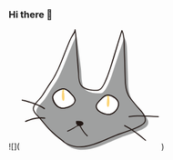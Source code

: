 ### Hi there 👋
<!--
**bonji396/bonji396** is a ✨ _special_ ✨ repository because its `README.md` (this file) appears on your GitHub profile.

Here are some ideas to get you started:

- 🔭 I’m currently working on ...
- 🌱 I’m currently learning ...
- 👯 I’m looking to collaborate on ...
- 🤔 I’m looking for help with ...
- 💬 Ask me about ...
- 📫 How to reach me: ...
- 😄 Pronouns: ...
- ⚡ Fun fact: ...

<picture>
 <source media="(prefers-color-scheme: dark)" srcset="YOUR-DARKMODE-IMAGE">
 <source media="(prefers-color-scheme: light)" srcset="YOUR-LIGHTMODE-IMAGE">
 <img alt="YOUR-ALT-TEXT" src="YOUR-DEFAULT-IMAGE">
</picture>
-->
![](
<svg id="mikuro" data-name="mikuro" xmlns="http://www.w3.org/2000/svg" viewBox="0 0 240.9 212.22" width="240.89999389648438" height="212.22000122070312"><defs><style>.cls-1{fill:#9fa0a0;}.cls-2{fill:none;}.cls-3{fill:#231815;}.cls-4{fill:#fff;}.cls-5{fill:#fcd475;}</style></defs><path class="cls-1 svg-elem-1" d="M469.55,218.93c15.85,18,9.25,24-4.84,30.61-13.49,6.29-28,9.86-41.71,15.56s-26.82,12.36-41.26,16.1c-17.4,4.51-33.7,4.07-47.68-7.08q.57.17,1.14.39a182.74,182.74,0,0,1-21.06-17.19c-7.44-7.19-14-15.17-20.43-23.22-3.38-4.21-12.32-11.36-11.93-17.74.47-7.43,10.43-15.42,14.67-21.2,5.78-7.89,10-16.72,15.85-24.6,6.72-9,11.53-19.78,16-30,4.61-10.6,8.61-21.45,12.9-32.19,2.15-5.39,4.35-10.75,6.73-16,1.34-3,4.69-8.54,4.25-11.47,3.13,20.83,5.6,39.46,8.21,60.3,1,9.37.52,26,5.2,33.86,4.69,8.33,21.36,9.89,30.22,9.37s18.75-30.73,22.4-42.71c8.39-25.82,13.18-40.2,18.36-56.13,4.69,9.37,4.56,16,5.08,26.43.52,15.63,1,31.78,1.56,47.41,0,12,.52,24.48,6.25,34.9C448.93,193.73,462.45,210.85,469.55,218.93Z" transform="translate(-256.39 -71.66)"></path><path class="cls-2 svg-elem-2" d="M464.47,213.85c15.85,18,9.25,24.05-4.84,30.62-13.49,6.28-28,9.85-41.71,15.55s-26.82,12.36-41.26,16.1c-17.4,4.51-33.7,4.07-47.68-7.08a10.32,10.32,0,0,1,1.14.4,183.89,183.89,0,0,1-21.06-17.2c-7.44-7.19-14-15.17-20.43-23.22-3.38-4.21-12.32-11.36-11.93-17.74.46-7.43,10.43-15.42,14.67-21.2,5.78-7.89,10-16.72,15.85-24.59,6.72-9,11.53-19.79,16-30.05,4.61-10.6,8.62-21.45,12.9-32.19,2.15-5.38,4.35-10.75,6.73-16,1.34-3,7.69-11.8,7.25-14.73,3.12,20.84,2.6,42.72,5.21,63.56,1,9.37.52,26,5.2,33.86,4.69,8.33,21.36,9.89,30.22,9.37s18.75-30.73,22.4-42.71c6.77-20.84,12.5-41.68,19.27-62.51,4.69,9.37,3.65,22.4,4.17,32.82.52,15.62,1,31.77,1.57,47.4,0,12,.51,24.48,6.25,34.9C443.85,188.65,457.37,205.77,464.47,213.85Z" transform="translate(-256.39 -71.66)"></path><path class="cls-3 svg-elem-3" d="M463.82,214.4c4,4.65,9.2,10.47,9,17-.16,5-5.45,8.05-9.24,10.13-13.31,7.32-28.46,10.89-42.56,16.3-28.46,10.91-62.8,32.56-91.54,10.48l-.78,1.48,1.14.4a.85.85,0,0,0,.78-1.49,187.31,187.31,0,0,1-24.75-20.93c-6.94-7.14-12.63-15.36-19.49-22.54-3-3.1-6-6.17-7.94-10-2.51-4.91,1.05-9.84,4-13.59,2.54-3.26,5.52-6.16,8.22-9.28,3.67-4.25,6.45-9.32,9.32-14.11,5.18-8.63,11.49-16.54,16.12-25.51,5.23-10.12,9.6-20.68,13.8-31.27,4.27-10.76,8.33-21.6,13-32.21,2.22-5.07,8.18-11,8.08-16.71l-1.68.07c2,13.65,2.54,27.43,3.33,41.19.68,11.86,2,23.65,2.78,35.5.51,8,.8,18.48,7.18,24.3,6,5.5,16.14,6.38,23.88,6.58,6.37.16,9.33-2,12.83-7.29,4.87-7.39,7.95-16.1,10.87-24.4,8.59-24.42,15.1-49.55,23.07-74.17l-1.56.07c4,8.67,3.77,18.41,3.94,27.77.19,10.39.68,20.78,1,31.17.33,9.88.37,19.8.85,29.68.46,9.23,1.85,18.23,6.17,26.5l.85-1.2h0a.86.86,0,0,0-.73,1.39c6,8.64,13.2,16.77,20.1,24.68.72.82,2-.27,1.3-1.1-6.91-7.9-14.13-16-20.11-24.68l-.72,1.39h0a.85.85,0,0,0,.84-1.2c-4.76-9.13-5.87-19.15-6.13-29.3q-.39-15.87-.92-31.72c-.33-10.09-.74-20.18-.92-30.27-.15-8.11-.55-16.37-4-23.84a.86.86,0,0,0-1.56.07c-7.28,22.5-13.7,45.26-20.92,67.77a199.08,199.08,0,0,1-8.62,22.65c-3,6.45-6.41,14.26-14.35,14.35-8.39.09-19.34-1-25.38-7.49s-5.18-19.58-5.65-27.68c-.63-11.21-2-22.36-2.65-33.58-.7-12.51-1.31-25-3.11-37.43-.13-.93-1.69-.9-1.68.06.06,3.32-2.68,6.78-4.32,9.51a83,83,0,0,0-5.2,10.32c-4.83,11.22-9,22.71-13.58,34-4.36,10.81-9,21.65-14.9,31.69-3,5.07-6.7,9.67-9.83,14.66-3.24,5.16-6.22,10.47-9.67,15.5-4.65,6.8-11.65,11.82-15,19.5-3.07,7,3.09,13.22,7.49,17.85,7.14,7.5,13.22,15.93,20.36,23.45,7.57,8,16.19,14.77,25.07,21.22l.78-1.49-1.14-.39a.85.85,0,0,0-.78,1.48c30.26,23.26,66.79-.49,96.7-11.64,9.28-3.46,18.77-6.29,28-9.92,5.94-2.34,12.26-4.95,17.19-9.1,9.2-7.74.58-19-5.24-25.77C464.4,212.48,463.11,213.57,463.82,214.4Z" transform="translate(-256.39 -71.66)"></path><path class="cls-4 svg-elem-4" d="M329.51,176.54c4.55,0,8.33,3.18,11.39,6.42,2.7,2.86,8.91,9.1,9.21,13.22.72,9.71-18.43,16.48-25.77,14.28-6.62-2-13.42-12.16-13.51-19.08C310.75,184.71,323.47,176.54,329.51,176.54Z" transform="translate(-256.39 -71.66)"></path><path class="cls-2 svg-elem-5" d="M329.51,176.54c4.55,0,8.33,3.18,11.39,6.42,2.7,2.86,8.91,9.1,9.21,13.22.72,9.71-18.43,16.48-25.77,14.28-6.62-2-13.42-12.16-13.51-19.08C310.75,184.71,323.47,176.54,329.51,176.54Z" transform="translate(-256.39 -71.66)"></path><path class="cls-3 svg-elem-6" d="M329.43,177.38c5.67.43,9.3,4.49,12.95,8.38,2.79,3,6.84,6.86,6.9,11.21.1,7.78-12.21,11.71-18.12,12.76-10,1.78-17.2-7.24-19.26-16.22-1.88-8.25,10.77-15.75,17.76-16.14,1.09-.06.78-1.72-.29-1.67-7.91.44-19.85,8.11-19.31,16.94.59,9.59,9.64,19.59,19.41,19,7.92-.48,19.44-5.06,21.4-13.65,1.06-4.63-3.63-9.36-6.37-12.43-4.08-4.57-8.45-9.37-14.91-9.86A.84.84,0,0,0,329.43,177.38Z" transform="translate(-256.39 -71.66)"></path><path class="cls-4 svg-elem-7" d="M408,187.48c-4.54,0-8.32,3.18-11.38,6.42-2.71,2.86-8.91,9.1-9.21,13.22-.72,9.71,18.42,16.48,25.77,14.28,6.62-2,13.42-12.16,13.51-19.08C426.77,195.65,414.05,187.48,408,187.48Z" transform="translate(-256.39 -71.66)"></path><path class="cls-2 svg-elem-8" d="M408,187.48c-4.54,0-8.32,3.18-11.38,6.42-2.71,2.86-8.91,9.1-9.21,13.22-.72,9.71,18.42,16.48,25.77,14.28,6.62-2,13.42-12.16,13.51-19.08C426.77,195.65,414.05,187.48,408,187.48Z" transform="translate(-256.39 -71.66)"></path><path class="cls-3 svg-elem-9" d="M407.86,186.65c-6.44.49-10.62,5.27-14.74,9.75-2.68,2.92-7,7.33-6.56,11.74,1,9.08,12.91,13.26,20.57,14.35,10,1.41,18.75-8.41,20.16-17.81s-10.79-17.58-19.21-18c-1.08-.06-1.24,1.62-.16,1.68,6.88.38,18.33,7.26,17.86,15-.56,9.16-9.22,18.39-18.49,17.44-6.8-.69-17.26-4.62-19-12.1-1-4.27,4.13-9.09,6.72-11.91,3.65-4,7.41-8,13.11-8.48C409.24,188.23,408.94,186.56,407.86,186.65Z" transform="translate(-256.39 -71.66)"></path><path class="cls-2 svg-elem-10" d="M329.51,178.88c-.78,5.08-1.95,12.5,0,17.19,1.17-3.51,0-8.2,0-12.11" transform="translate(-256.39 -71.66)"></path><path class="cls-5 svg-elem-11" d="M328,178.74c-.91,5.9-2,12.21.13,18a1.5,1.5,0,0,0,2.75-.12c1.12-4.16.19-8.27.09-12.49-.05-1.9-3-2.2-3-.28.09,3.87,1.1,7.93.08,11.73l2.75-.12c-1.89-5.16-.67-11.14.14-16.41.29-1.9-2.68-2.17-3-.28Z" transform="translate(-256.39 -71.66)"></path><path class="cls-2 svg-elem-12" d="M408,189.82c.79,5.08,2,12.5,0,17.19-1.17-3.51,0-8.2,0-12.11" transform="translate(-256.39 -71.66)"></path><path class="cls-5 svg-elem-13" d="M406.54,190.08c.81,5.32,2,11.21.07,16.41l2.86.26c-1-3.84-.07-7.8,0-11.71.05-1.92-2.92-2.2-3-.28-.1,4.18-1.09,8.4,0,12.51a1.5,1.5,0,0,0,2.86.26c2.1-5.72,1-12.12.07-18-.29-1.9-3.23-1.38-2.93.52Z" transform="translate(-256.39 -71.66)"></path><path class="cls-3 svg-elem-14" d="M354.13,239.44a5.79,5.79,0,0,1-1.57-5.47c2.74,0,10.55-.39,11.33,3.13.78,3.9-7,4.29-9.37,3.9" transform="translate(-256.39 -71.66)"></path><path class="cls-2 svg-elem-15" d="M354.13,239.44a5.79,5.79,0,0,1-1.57-5.47c2.74,0,10.55-.39,11.33,3.13.78,3.9-7,4.29-9.37,3.9" transform="translate(-256.39 -71.66)"></path><path class="cls-3 svg-elem-16" d="M354.77,238.89a5.41,5.41,0,0,1-1.36-4.84l-.93.76c3,0,8.12-.65,10.31,1.86,2.72,3.11-6.81,3.69-8.19,3.49-1.09-.16-1.24,1.53-.16,1.68,2.86.42,10.93.09,10.34-4.5-.64-4.92-8.66-4.23-12.14-4.21a.87.87,0,0,0-.92.76,7,7,0,0,0,1.76,6.1c.73.81,2-.28,1.29-1.1Z" transform="translate(-256.39 -71.66)"></path><path class="cls-2 svg-elem-17" d="M336.93,251.16c7.43-3.13,14.07-7.81,20.71-11.33,3.91,6.64,7.82,14.46,14.07,19.53" transform="translate(-256.39 -71.66)"></path><path class="cls-3 svg-elem-18" d="M337.3,251.92a107.11,107.11,0,0,0,10.64-5.51c2.45-1.43,8.57-6.88,10.41-3.68,3.63,6.32,7.28,12.53,12.87,17.33.83.71,1.79-.68,1-1.39-6.1-5.24-9.79-12.35-13.78-19.2a.86.86,0,0,0-1.13-.4c-6.93,3.75-13.47,8.15-20.71,11.33-1,.43-.27,2,.73,1.52Z" transform="translate(-256.39 -71.66)"></path><path class="cls-2 svg-elem-19" d="M329.51,176.54c4.55,0,8.33,3.18,11.39,6.42,2.7,2.86,8.91,9.1,9.21,13.22.72,9.71-18.43,16.48-25.77,14.28-6.62-2-13.42-12.16-13.51-19.08C310.75,184.71,323.47,176.54,329.51,176.54Z" transform="translate(-256.39 -71.66)"></path><path class="cls-3 svg-elem-20" d="M329.43,177.38c5.67.43,9.3,4.49,12.95,8.38,2.79,3,6.84,6.86,6.9,11.21.1,7.78-12.21,11.71-18.12,12.76-10,1.78-17.2-7.24-19.26-16.22-1.88-8.25,10.77-15.75,17.76-16.14,1.09-.06.78-1.72-.29-1.67-7.91.44-19.85,8.11-19.31,16.94.59,9.59,9.64,19.59,19.41,19,7.92-.48,19.44-5.06,21.4-13.65,1.06-4.63-3.63-9.36-6.37-12.43-4.08-4.57-8.45-9.37-14.91-9.86A.84.84,0,0,0,329.43,177.38Z" transform="translate(-256.39 -71.66)"></path><path class="cls-2 svg-elem-21" d="M408,187.48c-4.54,0-8.32,3.18-11.38,6.42-2.71,2.86-8.91,9.1-9.21,13.22-.72,9.71,18.42,16.48,25.77,14.28,6.62-2,13.42-12.16,13.51-19.08C426.77,195.65,414.05,187.48,408,187.48Z" transform="translate(-256.39 -71.66)"></path><path class="cls-3 svg-elem-22" d="M407.86,186.65c-6.44.49-10.62,5.27-14.74,9.75-2.68,2.92-7,7.33-6.56,11.74,1,9.08,12.91,13.26,20.57,14.35,10,1.41,18.75-8.41,20.16-17.81s-10.79-17.58-19.21-18c-1.08-.06-1.24,1.62-.16,1.68,6.88.38,18.33,7.26,17.86,15-.56,9.16-9.22,18.39-18.49,17.44-6.8-.69-17.26-4.62-19-12.1-1-4.27,4.13-9.09,6.72-11.91,3.65-4,7.41-8,13.11-8.48C409.24,188.23,408.94,186.56,407.86,186.65Z" transform="translate(-256.39 -71.66)"></path><path class="cls-2 svg-elem-23" d="M444.9,225.64c16.67-2.61,34.38-.53,51.57,0" transform="translate(-256.39 -71.66)"></path><path class="cls-3 svg-elem-24" d="M445,226.47c17-2.49,34.24-.57,51.35,0,1.09,0,1.25-1.65.16-1.69-17.27-.58-34.6-2.49-51.8,0a.85.85,0,0,0,.29,1.67Z" transform="translate(-256.39 -71.66)"></path><path class="cls-2 svg-elem-25" d="M437.08,241.26c13.55,6.77,25.53,16.15,37,26.05" transform="translate(-256.39 -71.66)"></path><path class="cls-3 svg-elem-26" d="M436.79,242.06c13.47,6.86,25.37,16.12,36.79,25.94.83.71,1.79-.68,1-1.38C463,256.69,451,247.4,437.38,240.47c-1-.5-1.55,1.1-.59,1.59Z" transform="translate(-256.39 -71.66)"></path><path class="cls-2 svg-elem-27" d="M296.43,211.57c-10.93-7.81-26-11.46-39.07-15.11" transform="translate(-256.39 -71.66)"></path><path class="cls-3 svg-elem-28" d="M297,210.77c-11.72-8.08-25.76-11.45-39.29-15.22-1.2-.33-1.88,1.49-.67,1.83,13.36,3.72,27.27,7,38.85,15a1,1,0,0,0,1.11-1.6Z" transform="translate(-256.39 -71.66)"></path><path class="cls-2 svg-elem-29" d="M297,228.24c-10.94-2.08-24,1.56-33.86,5.73" transform="translate(-256.39 -71.66)"></path><path class="cls-3 svg-elem-30" d="M297,227.27c-11.74-1.93-23.56,1.37-34.36,5.82-1.16.48-.33,2.24.83,1.76,10.5-4.33,21.94-7.52,33.35-5.64,1.24.2,1.41-1.74.18-1.94Z" transform="translate(-256.39 -71.66)"></path></svg>
)
